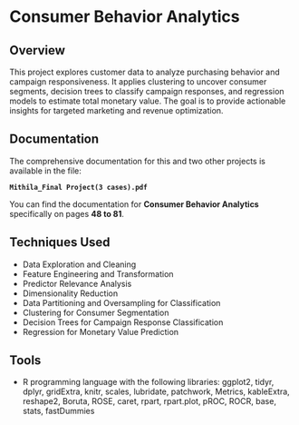 
# Consumer Behavior Analytics

## Overview

This project explores customer data to analyze purchasing behavior and campaign responsiveness. It applies clustering to uncover consumer segments, decision trees to classify campaign responses, and regression models to estimate total monetary value. The goal is to provide actionable insights for targeted marketing and revenue optimization.

## Documentation

The comprehensive documentation for this and two other projects is available in the file:

**`Mithila_Final Project(3 cases).pdf`**

You can find the documentation for **Consumer Behavior Analytics** specifically on pages **48 to 81**.

## Techniques Used

* Data Exploration and Cleaning
* Feature Engineering and Transformation
* Predictor Relevance Analysis
* Dimensionality Reduction
* Data Partitioning and Oversampling for Classification
* Clustering for Consumer Segmentation
* Decision Trees for Campaign Response Classification
* Regression for Monetary Value Prediction

## Tools

*  R programming language with the following libraries:
ggplot2, tidyr, dplyr, gridExtra, knitr, scales, lubridate, patchwork, Metrics, kableExtra, reshape2, Boruta, ROSE, caret, rpart, rpart.plot, pROC, ROCR, base, stats, fastDummies
